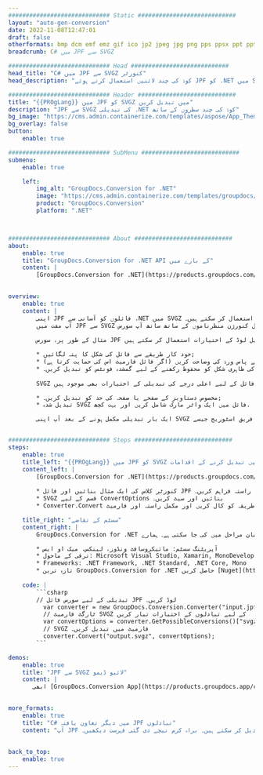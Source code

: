 ```yaml
---
############################# Static ############################
layout: "auto-gen-conversion"
date: 2022-11-08T12:47:01
draft: false
otherformats: bmp dcm emf emz gif ico jp2 jpeg jpg png pps ppsx ppt pptx psb psd svg svgz tga tif tiff webp wmf wmz
breadcrumb: C# میں JPF سے SVGZ

############################# Head ############################
head_title: "C# میں JPF سے SVGZ کنورٹر"
head_description: "کوڈ کی چند لائنیں استعمال کرتے ہوئے JPF کو .NET میں SVGZ میں تبدیل کریں۔ 160 سے زیادہ فائل فارمیٹس کو تبدیل کرنے کے لیے GroupDocs Document Conversion API کا استعمال کریں۔"

############################# Header ############################
title: "{{PROgLang}} میں JPF کو SVGZ میں تبدیل کریں"
description: "JPF سے SVGZ کی تبدیلی .NET کوڈ کی چند سطروں کے ساتھ"
bg_image: "https://cms.admin.containerize.com/templates/aspose/App_Themes/V3/images/bg/header1.png"
bg_overlay: false
button:
    enable: true

############################# SubMenu ############################
submenu:
    enable: true

    left:
        img_alt: "GroupDocs.Conversion for .NET"
        image: "https://cms.admin.containerize.com/templates/groupdocs/images/product-logos/90x90-noborder/groupdocs-conversion-net.png"
        product: "GroupDocs.Conversion"
        platform: ".NET"



############################# About ############################
about:
    enable: true
    title: "GroupDocs.Conversion for .NET API کے بارے میں"
    content: |
        [GroupDocs.Conversion for .NET](https://products.groupdocs.com/conversion/net/) کو Microsoft Word، Excel، PowerPoint، PDF، Visio اور دیگر فارمیٹس میں تبدیل کرنے کے لیے استعمال کیا جا سکتا ہے۔ GroupDocs.Conversion ایک اسٹینڈ ایلون API ہے جو بیک اینڈ اور اندرونی سسٹمز کے لیے موزوں ہے جہاں اعلی کارکردگی کی ضرورت ہوتی ہے۔ یہ کسی بھی سافٹ ویئر جیسے مائیکروسافٹ یا اوپن آفس پر منحصر نہیں ہے۔
    

overview:
    enable: true
    content: |
        اپنی JPF فائلوں کو آسانی سے .NET میں SVGZ میں تبدیل کریں۔ آپ اپنی پسند کے کسی بھی پلیٹ فارم جیسے ونڈوز، لینکس، میک او ایس میں صرف چند {{پروگلانگ}} کوڈ لائنیں استعمال کر سکتے ہیں۔
        آپ مفت میں JPF سے SVGZ تبادلوں کی کوشش کر سکتے ہیں اور تبادلوں کے نتائج کے معیار کا جائزہ لے سکتے ہیں۔ سادہ فائل کنورژن منظرناموں کے ساتھ ساتھ آپ سورس JPF فائل لوڈ کرنے اور آؤٹ پٹ SVGZ نتیجہ بچانے کے لیے مزید جدید اختیارات آزما سکتے ہیں۔ 
        
        مثال کے طور پر، سورس JPF فائل کے لیے آپ درج ذیل لوڈ کے اختیارات استعمال کر سکتے ہیں:

        * خود کار طریقے سے فائل کی شکل کا پتہ لگائیں;
        * محفوظ فائلوں کے لیے پاس ورڈ کی وضاحت کریں (اگر فائل فارمیٹ اس کی حمایت کرتا ہے);
        * دستاویز کی ظاہری شکل کو محفوظ رکھنے کے لیے گمشدہ فونٹس کو تبدیل کریں۔.
        
        SVGZ فائل کے لیے اعلی درجے کی تبدیلی کے اختیارات بھی موجود ہیں:

        * مخصوص دستاویز کے صفحے یا صفحہ کی حد کو تبدیل کریں۔;
        * تبدیل شدہ SVGZ فائل میں ایک واٹر مارک شامل کریں اور بہت کچھ.

        ایک بار تبدیلی مکمل ہونے کے بعد آپ اپنی SVGZ فائل کو مقامی فائل پاتھ یا کسی تیسرے فریق اسٹوریج جیسے FTP، Amazon S3، Google Drive، Dropbox وغیرہ میں محفوظ کر سکتے ہیں۔ براہ کرم نوٹ کریں - JPF کو {{ میں تبدیل کرنے کے لیے TO}} کسی اضافی سافٹ ویئر کو انسٹال کرنے کی ضرورت نہیں ہے - جیسے MS Office، Open Office، Adobe Acrobat Reader وغیرہ۔


############################# Steps ############################
steps:
    enable: true
    title_left: "{{PROgLang}} میں JPF کو SVGZ میں تبدیل کرنے کے اقدامات"
    content_left: |
        [GroupDocs.Conversion for .NET](https://products.groupdocs.com/conversion/net/) ڈویلپرز کے لیے کوڈ کی چند سطروں کے ساتھ JPF فائل کو SVGZ میں تبدیل کرنا آسان بناتا ہے۔
        
        * کنورٹر کلاس کی ایک مثال بنائیں اور فائل JPF کو پورا راستہ فراہم کریں۔
        * SVGZ قسم کے لیے ConvertOptions بنائیں اور سیٹ کریں۔
        * Converter.Convert طریقہ کو کال کریں اور مکمل راستہ اور فارمیٹ (SVGZ) کو بطور پیرامیٹر پاس کریں۔

    title_right: "سسٹم کے تقاضے"
    content_right: |
        GroupDocs.Conversion for .NET کے ساتھ بنیادی تبدیلی صرف چند آسان مراحل میں کی جا سکتی ہے۔ ہمارے APIs تمام بڑے پلیٹ فارمز اور آپریٹنگ سسٹمز پر تعاون یافتہ ہیں۔ ذیل کے کوڈ پر عمل کرنے سے پہلے، یقینی بنائیں کہ آپ کے سسٹم پر درج ذیل شرائط انسٹال ہیں۔

        * آپریٹنگ سسٹم: مائیکروسافٹ ونڈوز، لینکس، میک او ایس
        * ترقی کے ماحول: Microsoft Visual Studio, Xamarin, MonoDevelop
        * Frameworks: .NET Framework, .NET Standard, .NET Core, Mono
        * تازہ ترین GroupDocs.Conversion for .NET حاصل کریں [Nuget](https://www.nuget.org/packages/groupdocs.conversion) سے
         
    code: |
        ```csharp    
        // تبدیلی کے لیے سورس فائل JPF لوڈ کریں۔
          var converter = new GroupDocs.Conversion.Converter("input.jpf");
          // ٹارگٹ فارمیٹ SVGZ کے لیے تبادلوں کے اختیارات تیار کریں
          var convertOptions = converter.GetPossibleConversions()["svgz"].ConvertOptions;
          // SVGZ فارمیٹ میں تبدیل کریں۔
          converter.Convert("output.svgz", convertOptions);
        ```

demos:
    enable: true
    title: "JPF سے SVGZ لائیو ڈیمو"
    content: |
       ابھی [GroupDocs.Conversion App](https://products.groupdocs.app/conversion/family) ویب سائٹ پر جا کر JPF کو SVGZ میں تبدیل کریں۔ آن لائن ڈیمو کے درج ذیل فوائد ہیں۔
          

more_formats:
    enable: true
    title: "C# میں دیگر تعاون یافتہ JPF تبادلوں"
    content: "آپ JPF کو کئی دیگر فائل فارمیٹس میں بھی تبدیل کر سکتے ہیں۔ براہ کرم نیچے دی گئی فہرست دیکھیں۔"
       
       
back_to_top:
    enable: true
---
```

